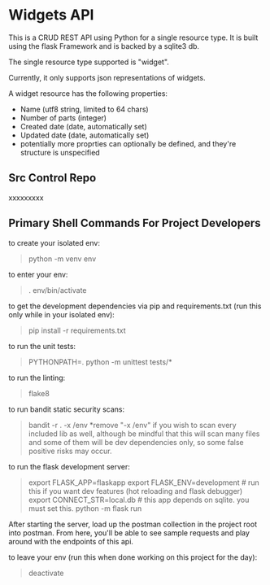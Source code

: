 # Widgets API

This is a CRUD REST API using Python for a single resource type. It is built using the flask Framework and is backed by a sqlite3 db.

The single resource type supported is "widget".

Currently, it only supports json representations of widgets.

A widget resource has the following properties:
  * Name (utf8 string, limited to 64 chars)
  * Number of parts (integer)
  * Created date (date, automatically set)
  * Updated date (date, automatically set)
  * potentially more proprties can optionally be defined, and they're structure is unspecified

## Src Control Repo

xxxxxxxxx

## Primary Shell Commands For Project Developers

to create your isolated env:
> python -m venv env

to enter your env:
> . env/bin/activate

to get the development dependencies via pip and requirements.txt (run this only while in your isolated env):
> pip install -r requirements.txt

to run the unit tests:
> PYTHONPATH=. python -m unittest tests/*

to run the linting:
> flake8

to run bandit static security scans:
> bandit -r . -x /env
\*remove "-x /env" if you wish to scan every included lib as well, although be mindful that this will scan many files and some of them will be dev dependencies only, so some false positive risks may occur.

to run the flask development server:
> export FLASK_APP=flaskapp
> export FLASK_ENV=development # run this if you want dev features (hot reloading and flask debugger)
> export CONNECT_STR=local.db # this app depends on sqlite. you must set this.
> python -m flask run

After starting the server, load up the postman collection in the project root into postman. From here, you'll be able to see sample requests and play around with the endpoints of this api.

to leave your env (run this when done working on this project for the day):
> deactivate
